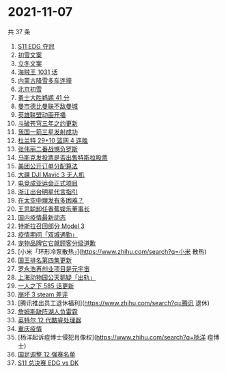 # 2021-11-07

共 37 条

<!-- BEGIN -->
<!-- 最后更新时间 Sun Nov 07 2021 20:09:24 GMT+0800 (China Standard Time) -->

1. [S11 EDG 夺冠](https://www.zhihu.com/search?q=EDG)
1. [初雪文案](https://www.zhihu.com/search?q=下雪文案)
1. [立冬文案](https://www.zhihu.com/search?q=立冬文案)
1. [海贼王 1031 话](https://www.zhihu.com/search?q=海贼王)
1. [内蒙古降雪多车连撞](https://www.zhihu.com/search?q=内蒙古降雪)
1. [北京初雪](https://www.zhihu.com/search?q=北京初雪)
1. [勇士大胜鹈鹕 41 分](https://www.zhihu.com/search?q=勇士)
1. [曼市德比曼联不敌曼城](https://www.zhihu.com/search?q=曼城)
1. [英雄联盟动画开播](https://www.zhihu.com/search?q=英雄联盟双城之战)
1. [斗破苍穹三年之约更新](https://www.zhihu.com/search?q=斗破苍穹三年之约)
1. [我国一箭三星发射成功](https://www.zhihu.com/search?q=一箭三星)
1. [杜兰特 29+10 篮网 4 连胜](https://www.zhihu.com/search?q=篮网)
1. [张伟丽二番战憾负罗斯](https://www.zhihu.com/search?q=张伟丽)
1. [马斯克发投票是否出售特斯拉股票](https://www.zhihu.com/search?q=马斯克)
1. [美团公开订单分配算法](https://www.zhihu.com/search?q=外卖算法)
1. [大疆 DJI Mavic 3 无人机](https://www.zhihu.com/search?q=大疆无人机)
1. [电竞成亚运会正式项目](https://www.zhihu.com/search?q=亚运会电竞)
1. [浙江出台明星代言指引](https://www.zhihu.com/search?q=明星代言)
1. [在太空中理发有多困难？](https://www.zhihu.com/search?q=太空中理发)
1. [王思聪卸任香蕉娱乐董事长](https://www.zhihu.com/search?q=王思聪)
1. [国内疫情最新动态](https://www.zhihu.com/search?q=疫情)
1. [特斯拉召回部分 Model 3](https://www.zhihu.com/search?q=特斯拉)
1. [疫情期间「双城通勤」](https://www.zhihu.com/search?q=双城通勤)
1. [宠物品牌它它就顾客分级道歉](https://www.zhihu.com/search?q=它它顾客分级)
1. [小米「环形冷泵散热」](https://www.zhihu.com/search?q=小米 散热)
1. [国王排名第四集更新](https://www.zhihu.com/search?q=国王排名)
1. [罗永浩再创业项目是元宇宙](https://www.zhihu.com/search?q=罗永浩)
1. [上海动物园公天鹅疑「出轨」](https://www.zhihu.com/search?q=天鹅出轨)
1. [一人之下 585 话更新](https://www.zhihu.com/search?q=一人之下)
1. [崩坏 3 steam 差评](https://www.zhihu.com/search?q=崩坏3)
1. [腾讯推出员工退休福利](https://www.zhihu.com/search?q=腾讯 退休)
1. [詹姆斯缺阵湖人负雷霆](https://www.zhihu.com/search?q=湖人)
1. [英特尔 12 代酷睿处理器](https://www.zhihu.com/search?q=12代酷睿)
1. [重庆疫情](https://www.zhihu.com/search?q=重庆疫情)
1. [杨洋起诉痘博士侵犯肖像权](https://www.zhihu.com/search?q=杨洋 痘博士)
1. [国足调整 12 强赛名单](https://www.zhihu.com/search?q=国足)
1. [S11 总决赛 EDG vs DK](https://www.zhihu.com/search?q=EDG)

<!-- END -->
